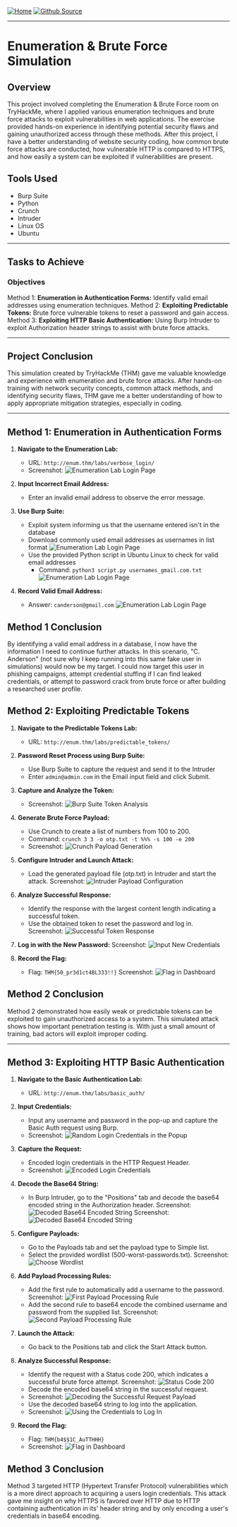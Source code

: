 <div style="display: inline-block;">
  <a href="https://breachopen.github.io/Chas-Riley/">
    <img src="https://img.shields.io/badge/Home-3ba0e6" alt="Home">
  </a>
</div>

<div style="display: inline-block;">
  <a href="https://github.com/BreachOpen/Chas-Riley/" target="_blank">
    <img src="https://img.shields.io/badge/Github_Source-3ba0e6" alt="Github Source">
  </a>
</div>


---

# Enumeration & Brute Force Simulation

## Overview
This project involved completing the Enumeration & Brute Force room on TryHackMe, where I applied various enumeration techniques and brute force attacks to exploit vulnerabilities in web applications. The exercise provided hands-on experience in identifying potential security flaws and gaining unauthorized access through these methods. After this project, I have a better understanding of website security coding, how common brute force attacks are conducted, how vulnerable HTTP is compared to HTTPS, and how easily a system can be exploited if vulnerabilities are present.

## Tools Used
- Burp Suite
- Python
- Crunch
- Intruder
- Linux OS
- Ubuntu

---

## Tasks to Achieve

### Objectives
Method 1: **Enumeration in Authentication Forms:** Identify valid email addresses using enumeration techniques.
Method 2: **Exploiting Predictable Tokens:** Brute force vulnerable tokens to reset a password and gain access.
Method 3: **Exploiting HTTP Basic Authentication:** Using Burp Intruder to exploit Authorization header strings to assist with brute force attacks.

---

## Project Conclusion

This simulation created by TryHackMe (THM) gave me valuable knowledge and experience with enumeration and brute force attacks. After hands-on training with network security concepts, common attack methods, and identifying security flaws, THM gave me a better understanding of how to apply appropriate mitigation strategies, especially in coding.


---

## Method 1: Enumeration in Authentication Forms

1. **Navigate to the Enumeration Lab:**
   - URL: `http://enum.thm/labs/verbose_login/`
   - Screenshot: ![Enumeration Lab Login Page](assets/img/pentest/1.png)

2. **Input Incorrect Email Address:**
   - Enter an invalid email address to observe the error message.
  
3. **Use Burp Suite:**
   - Exploit system informing us that the username entered isn't in the database
   - Download commonly used email addresses as usernames in list format
     ![Enumeration Lab Login Page](assets/img/pentest/2.png)
   - Use the provided Python script in Ubuntu Linux to check for valid email addresses
     - Command: `python3 script.py usernames_gmail.com.txt`
     ![Enumeration Lab Login Page](assets/img/pentest/3.png)

4. **Record Valid Email Address:**
   - Answer: `canderson@gmail.com`
   ![Enumeration Lab Login Page](assets/img/pentest/4.png)

## Method 1 Conclusion
By identifying a valid email address in a database, I now have the information I need to continue further attacks. In this scenario, "C. Anderson" (not sure why I keep running into this same fake user in simulations) would now be my target. I could now target this user in phishing campaigns, attempt credential stuffing if I can find leaked credentials, or attempt to password crack from brute force or after building a researched user profile.

## Method 2: Exploiting Predictable Tokens

1. **Navigate to the Predictable Tokens Lab:**
   - URL: `http://enum.thm/labs/predictable_tokens/`

2. **Password Reset Process using Burp Suite:**
   - Use Burp Suite to capture the request and send it to the Intruder
   - Enter `admin@admin.com` in the Email input field and click Submit.

3. **Capture and Analyze the Token:**
   - Screenshot: ![Burp Suite Token Analysis](assets/img/pentest/5.png)

4. **Generate Brute Force Payload:**
   - Use Crunch to create a list of numbers from 100 to 200.
   - Command: `crunch 3 3 -o otp.txt -t %%% -s 100 -e 200`
   - Screenshot: ![Crunch Payload Generation](assets/img/pentest/6.png)

5. **Configure Intruder and Launch Attack:**
   - Load the generated payload file (otp.txt) in Intruder and start the attack.
     Screenshot: ![Intruder Payload Configuration](assets/img/pentest/7.png)

6. **Analyze Successful Response:**
   - Identify the response with the largest content length indicating a successful token.
   - Use the obtained token to reset the password and log in.
     Screenshot: ![Successful Token Response](assets/img/pentest/8.png)
     
7. **Log in with the New Password:**
     Screenshot: ![Input New Credentials](assets/img/pentest/9.png)

8. **Record the Flag:**
   - Flag: `THM{50_pr3d1ct4BL333!!}`
     Screenshot: ![Flag in Dashboard](assets/img/pentest/10.png)

     
## Method 2 Conclusion
Method 2 demonstrated how easily weak or predictable tokens can be exploited to gain unauthorized access to a system. This simulated attack shows how important penetration testing is. With just a small amount of training, bad actors will exploit improper coding.

---

## Method 3: Exploiting HTTP Basic Authentication

1. **Navigate to the Basic Authentication Lab:**
   - URL: `http://enum.thm/labs/basic_auth/`

2. **Input Credentials:**
   - Input any username and password in the pop-up and capture the Basic Auth request using Burp.
   - Screenshot: ![Random Login Credentials in the Popup](assets/img/pentest/11.png)

3. **Capture the Request:**
   - Encoded login credentials in the HTTP Request Header.
   - Screenshot: ![Encoded Login Credentials](assets/img/pentest/12.png)

4. **Decode the Base64 String:**
   - In Burp Intruder, go to the "Positions" tab and decode the base64 encoded string in the Authorization header.
     Screenshot: ![Decoded Base64 Encoded String](assets/img/pentest/13.png)
     Screenshot: ![Decoded Base64 Encoded String](assets/img/pentest/14.png)

5. **Configure Payloads:**
   - Go to the Payloads tab and set the payload type to Simple list.
   - Select the provided wordlist (500-worst-passwords.txt).
     Screenshot: ![Choose Wordlist](assets/img/pentest/15.png)

6. **Add Payload Processing Rules:**
   - Add the first rule to automatically add a username to the password.
     Screenshot: ![First Payload Processing Rule](assets/img/pentest/16.png)
   - Add the second rule to base64 encode the combined username and password from the supplied list.
     Screenshot: ![Second Payload Processing Rule](assets/img/pentest/17.png)

7. **Launch the Attack:**
   - Go back to the Positions tab and click the Start Attack button.

8. **Analyze Successful Response:**
   - Identify the request with a Status code 200, which indicates a successful brute force attempt.
     Screenshot: ![Status Code 200](assets/img/pentest/18.png)
   - Decode the encoded base64 string in the successful request.
   - Screenshot: ![Decoding the Successful Request Payload](assets/img/pentest/19.png)
   - Use the decoded base64 string to log into the application.
   - Screenshot: ![Using the Credentials to Log In](assets/img/pentest/20.png)

9. **Record the Flag:**
   - Flag: `THM{b4$$1C_AuTTHHH}`
   - Screenshot: ![Flag in Dashboard](assets/img/pentest/21.png)
  
## Method 3 Conclusion
Method 3 targeted HTTP (Hypertext Transfer Protocol) vulnerabilities which is a more direct approach to acquiring a users login credentials. This attack gave me insight on why HTTPS is favored over HTTP due to HTTP containing authentication in its' header string and by only encoding a user's credentials in base64 encoding.
